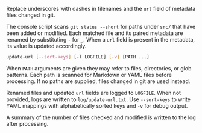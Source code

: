 Replace underscores with dashes in filenames and the `url` field of metadata
files changed in git.

The console script scans `git status --short` for paths under `src/` that have
been added or modified. Each matched file and its paired metadata are renamed by
substituting `-` for `_`. When a `url` field is present in the metadata, its
value is updated accordingly.

```bash
update-url [--sort-keys] [-l LOGFILE] [-v] [PATH ...]
```

When `PATH` arguments are given they may refer to files, directories, or glob
patterns. Each path is scanned for Markdown or YAML files before processing. If
no paths are supplied, files changed in git are used instead.

Renamed files and updated `url` fields are logged to `LOGFILE`. When not
provided, logs are written to `log/update-url.txt`. Use `--sort-keys` to write
YAML mappings with alphabetically sorted keys and `-v` for debug output.

A summary of the number of files checked and modified is written to the log
after processing.
